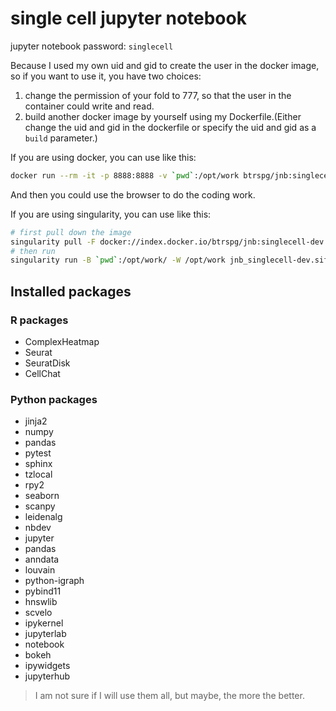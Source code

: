 # single cell jupyter notebook

jupyter notebook password: `singlecell`

Because I used my own uid and gid to create the user in the docker image, so if you want to use it, you have two 
choices:

1. change the permission of your fold to 777, so that the user in the container could write and read.
2. build another docker image by yourself using my Dockerfile.(Either change the uid and gid in the dockerfile or 
   specify the uid and gid as a `build` parameter.)

If you are using docker, you can use like this:
```bash
docker run --rm -it -p 8888:8888 -v `pwd`:/opt/work btrspg/jnb:singlecell-dev  
```

And then you could use the browser to do the coding work.

If you are using singularity, you can use like this:
```bash
# first pull down the image
singularity pull -F docker://index.docker.io/btrspg/jnb:singlecell-dev
# then run
singularity run -B `pwd`:/opt/work/ -W /opt/work jnb_singlecell-dev.sif 

```


## Installed packages

### R packages

- ComplexHeatmap
- Seurat
- SeuratDisk
- CellChat

### Python packages

- jinja2
- numpy
- pandas
- pytest
- sphinx
- tzlocal
- rpy2
- seaborn
- scanpy
- leidenalg
- nbdev
- jupyter
- pandas
- anndata
- louvain
- python-igraph
- pybind11
- hnswlib
- scvelo
- ipykernel
- jupyterlab
- notebook
- bokeh
- ipywidgets
- jupyterhub

> I am not sure if I will use them all, but maybe, the more the better.